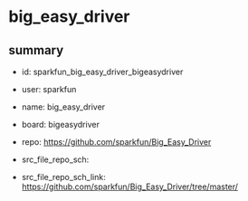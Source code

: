 # big_easy_driver
 
## summary 
* id: sparkfun_big_easy_driver_bigeasydriver
* user: sparkfun
* name: big_easy_driver
* board: bigeasydriver
* repo: https://github.com/sparkfun/Big_Easy_Driver



* src_file_repo_sch: 
* src_file_repo_sch_link: https://github.com/sparkfun/Big_Easy_Driver/tree/master/







